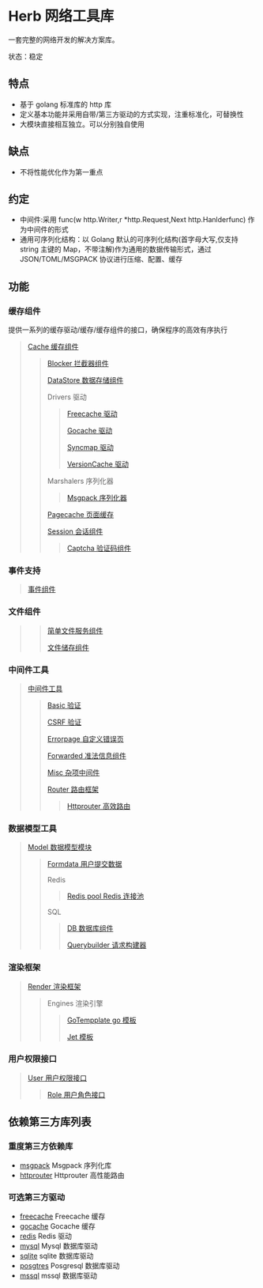 # Herb 网络工具库

一套完整的网络开发的解决方案库。

状态：稳定

## 特点

- 基于 golang 标准库的 http 库
- 定义基本功能并采用自带/第三方驱动的方式实现，注重标准化，可替换性
- 大模块直接相互独立。可以分别独自使用

## 缺点

- 不将性能优化作为第一重点

## 约定

- 中间件:采用 func(w http.Writer,r \*http.Request,Next http.Hanlderfunc) 作为中间件的形式
- 通用可序列化结构：以 Golang 默认的可序列化结构(首字母大写,仅支持 string 主键的 Map，不带注解)作为通用的数据传输形式，通过 JSON/TOML/MSGPACK 协议进行压缩、配置、缓存

## 功能

### 缓存组件

提供一系列的缓存驱动/缓存/缓存组件的接口，确保程序的高效有序执行

> [Cache 缓存组件](cache/readme.md)
>
> > [Blocker 拦截器组件](cache/blocker/readme.md)
> >
> > [DataStore 数据存储组件](cache/datastore/readme.md)
> >
> > Drivers 驱动
> >
> > > [Freecache 驱动](cache/drivers/freecache/readme.md)
> > >
> > > [Gocache 驱动](cache/drivers/gocache/readme.md)
> > >
> > > [Syncmap 驱动](cache/drivers/syncmapcache/readme.md)
> > >
> > > [VersionCache 驱动](cache/drivers/versioncache/readme.md)
> >
> > Marshalers 序列化器
> >
> > > [Msgpack 序列化器](cache/marshalers/msgpackmarshaler/readme.md)
> >
> > [Pagecache 页面缓存](cache/pagecache/readme.md)
> >
> > [Session 会话组件](cache/session/readme.md)
> >
> > > [Captcha 验证码组件](cache/session/captcha/readme.md)

### 事件支持

> [事件组件](events/readme.md)

### 文件组件

> > [简单文件服务组件](file/simplehttpserver/readme.md)
> >
> > [文件储存组件](file/store/readme.md)

### 中间件工具

> [中间件工具](middleware)
>
> > [Basic 验证](middleware/basicauth/readme.md)
> >
> > [CSRF 验证](middleware/csrf/readme.md)
> >
> > [Errorpage 自定义错误页](middleware/errorpage/readme.md)
> >
> > [Forwarded 准法信息组件](middleware/forwarded/readme.md)
> >
> > [Misc 杂项中间件](middleware/misc/readme.md)
> >
> > [Router 路由框架](middleware/router/readme.md)
> >
> > > [Httprouter 高效路由](middleware/router/httpreouter/readme.md)

### 数据模型工具

> [Model 数据模型模块](middleware/model/readme.md)
>
> > [Formdata 用户提交数据](middleware/formdata/readme.md)
> >
> > Redis
> >
> > > [Redis pool Redis 连接池](middleware/redis/redispool/readme.md)
> >
> > SQL
> >
> > > [DB 数据库组件](middlewre/sql/db/readme.md)
> > >
> > > [Querybuilder 请求构建器](middleware/sql/querybuilder/readme.md)

### 渲染框架

> [Render 渲染框架](render/readme.md)
>
> > Engines 渲染引擎
> >
> > > [GoTempplate go 模板](render/engines/gotemplate/readme.md)
> > >
> > > [Jet 模板](render/engines/jet/readme.md)

### 用户权限接口

> [User 用户权限接口](user/readme.md)
>
> > [Role 用户角色接口](user/role/readme.md)

## 依赖第三方库列表

### 重度第三方依赖库

- [msgpack](https://github.com/vmihailenco/msgpack) Msgpack 序列化库
- [httprouter](https://github.com/julienschmidt/httprouter) Httprouter 高性能路由

### 可选第三方驱动

- [freecache](https://github.com/coocood/freecache) Freecache 缓存
- [gocache](https://github.com/patrickmn/go-cache) Gocache 缓存
- [redis](https://github.com/garyburd/redigo/redis) Redis 驱动
- [mysql](https://github.com/go-sql-driver/mysql) Mysql 数据库驱动
- [sqlite](https://github.com/mattn/go-sqlite3) sqlite 数据库驱动
- [posgtres](https://github.com/lib/pq) Posgresql 数据库驱动
- [mssql](https://github.com/denisenkom/go-mssqldb) mssql 数据库驱动
